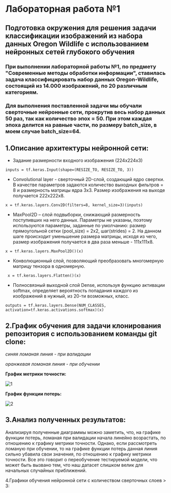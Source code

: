 Лабораторная работа №1
====================
Подготовка окружения для решения задачи классификации изображений из набора данных Oregon Wildlife с использованием нейронных сетей глубокого обучения
---------
### При выполнении лабораторной работы №1, по предмету "Современные методы обработки информации", ставилась задача классифицировать набор данных Oregon-Wildlife, состоящий из 14.000 изображений, по 20 различным категориям.
### Для выполнения поставленной задачи мы обучали сверточные нейронные сети, прокрутив весь набор данных 50 раз, так как количество эпох = 50. При этом каждая эпоха делится на равные части, по размеру batch_size, в моем случае batch_size=64.

1.Описание архитектуры нейронной сети:
-----------
* Задание размерности входного изображения (224х224х3)

```inputs = tf.keras.Input(shape=(RESIZE_TO, RESIZE_TO, 3))```
*  Convolutional layer - сверточный 2D-слой, создающий ядро свертки. В качестве параметров задаются количество выходных фильтров = 8 и размерность матрицы ядра 3х3. Размер изображения на выходе получается 222x222x8.

```x = tf.keras.layers.Conv2D(filters=8, kernel_size=3)(inputs)```
* MaxPool2D – слой подвыборки, снижающий размерность поступивших на него данных. Параметры не указаны, поэтому используются параметры, заданные по умолчанию: размер прямоугольной сетки (pool_size) = 2х2, шаг(strides) = 2. На данном шаге происходит уменьшение размера матрицы, исходя из чего, размер изображения получается в два раза меньше - 111х111х8.

```x = tf.keras.layers.MaxPool2D()(x)```
* Конволюционный слой, позволяющий преобразовать многомерную матрицу тензора в одномерную.

``` x = tf.keras.layers.Flatten()(x)```

* Полносвязный выходной слой Dense, используя функцию активации softmax, определяет вероятность попадания каждого из изображений в нужный, из 20-ти возможных, класс.

```outputs = tf.keras.layers.Dense(NUM_CLASSES, activation=tf.keras.activations.softmax)(x)```

2.График обучения для задачи клонирования репозитория с использованием команды git clone:
---------
*синяя ломаная линия - при валидации*

*оранжевая ломаная линия - при обучении*

**График метрики точности:**

![1](https://user-images.githubusercontent.com/59210216/110445765-81d90080-80cf-11eb-8aa6-aad20e6b97af.jpg)

**График функции потерь:**

![2](https://user-images.githubusercontent.com/59210216/110445885-a46b1980-80cf-11eb-87ad-00d3c02b43c2.jpg)

3.Анализ полученных результатов:
-------
Анализируя полученные диаграммы можно заметить, что, на графике функции потерь, ломаная при валидации начала линейно возрастать, по отношению к графику метрики точности. Однако, если рассмотреть ломаную при обучении, то на графике функции потерь данная линия сильно убавила свои значения, по отношению к графику метрики точности. Все это говорит о переобучение тестируемой модели, что может быть вызвано тем, что наш датасет слишком велик для начальных случайных приближений.

4.Графики обучения нейронной сети с количеством сверточных слоев > 3:
